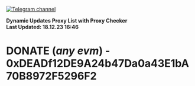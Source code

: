 [![Telegram channel](https://img.shields.io/endpoint?url=https://runkit.io/damiankrawczyk/telegram-badge/branches/master?url=https://t.me/n4z4v0d)](https://t.me/n4z4v0d) 

**Dynamic Updates Proxy List with Proxy Checker**  
**Last Updated: 18.12.23 16:46**

# DONATE (_any evm_) - 0xDEADf12DE9A24b47Da0a43E1bA70B8972F5296F2

